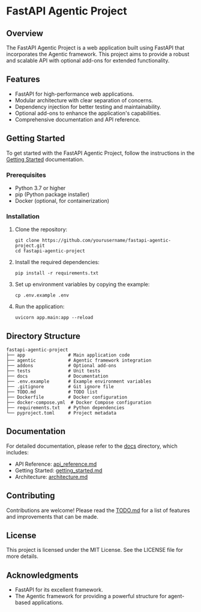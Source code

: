 # FastAPI Agentic Project

## Overview
The FastAPI Agentic Project is a web application built using FastAPI that incorporates the Agentic framework. This project aims to provide a robust and scalable API with optional add-ons for extended functionality.

## Features
- FastAPI for high-performance web applications.
- Modular architecture with clear separation of concerns.
- Dependency injection for better testing and maintainability.
- Optional add-ons to enhance the application's capabilities.
- Comprehensive documentation and API reference.

## Getting Started
To get started with the FastAPI Agentic Project, follow the instructions in the [Getting Started](docs/getting_started.md) documentation.

### Prerequisites
- Python 3.7 or higher
- pip (Python package installer)
- Docker (optional, for containerization)

### Installation
1. Clone the repository:
   ```
   git clone https://github.com/yourusername/fastapi-agentic-project.git
   cd fastapi-agentic-project
   ```

2. Install the required dependencies:
   ```
   pip install -r requirements.txt
   ```

3. Set up environment variables by copying the example:
   ```
   cp .env.example .env
   ```

4. Run the application:
   ```
   uvicorn app.main:app --reload
   ```

## Directory Structure
```
fastapi-agentic-project
├── app                # Main application code
├── agentic            # Agentic framework integration
├── addons             # Optional add-ons
├── tests              # Unit tests
├── docs               # Documentation
├── .env.example       # Example environment variables
├── .gitignore         # Git ignore file
├── TODO.md            # TODO list
├── Dockerfile         # Docker configuration
├── docker-compose.yml  # Docker Compose configuration
├── requirements.txt   # Python dependencies
└── pyproject.toml     # Project metadata
```

## Documentation
For detailed documentation, please refer to the [docs](docs/index.md) directory, which includes:
- API Reference: [api_reference.md](docs/api_reference.md)
- Getting Started: [getting_started.md](docs/getting_started.md)
- Architecture: [architecture.md](docs/architecture.md)

## Contributing
Contributions are welcome! Please read the [TODO.md](TODO.md) for a list of features and improvements that can be made.

## License
This project is licensed under the MIT License. See the LICENSE file for more details.

## Acknowledgments
- FastAPI for its excellent framework.
- The Agentic framework for providing a powerful structure for agent-based applications.